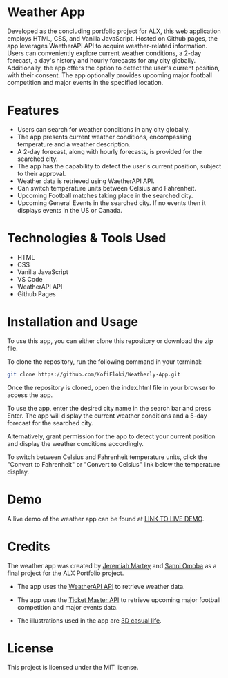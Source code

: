# Weather App
Developed as the concluding portfolio project for ALX, this web application employs HTML, CSS, and Vanilla JavaScript. Hosted on Github pages, the app leverages WaetherAPI API to acquire weather-related information. Users can conveniently explore current weather conditions, a 2-day forecast, a day's history and hourly forecasts for any city globally. Additionally, the app offers the option to detect the user's current position, with their consent. The app optionally provides upcoming major football competition and major events in the specified location.

# Features
- Users can search for weather conditions in any city globally.
- The app presents current weather conditions, encompassing temperature and a weather description.
- A 2-day forecast, along with hourly forecasts, is provided for the searched city.
- The app has the capability to detect the user's current position, subject to their approval.
- Weather data is retrieved using WaetherAPI API.
- Can switch temperature units between Celsius and Fahrenheit.
- Upcoming Football matches taking place in the searched city.
- Upcoming General Events in the searched city. If no events then it displays events in the US or Canada.

# Technologies & Tools Used
- HTML
- CSS
- Vanilla JavaScript
- VS Code
- WeatherAPI API
- Github Pages

# Installation and Usage
To use this app, you can either clone this repository or download the zip file.

To clone the repository, run the following command in your terminal:
```bash
git clone https://github.com/KofiFloki/Weatherly-App.git
```

Once the repository is cloned, open the index.html file in your browser to access the app.

To use the app, enter the desired city name in the search bar and press Enter. The app will display the current weather conditions and a 5-day forecast for the searched city.

Alternatively, grant permission for the app to detect your current position and display the weather conditions accordingly.

To switch between Celsius and Fahrenheit temperature units, click the "Convert to Fahrenheit" or "Convert to Celsius" link below the temperature display.

# Demo
A live demo of the weather app can be found at [LINK TO LIVE DEMO](https://watch.screencastify.com/v/5BYupNIFFZghuGoQA5f5).

# Credits
The weather app was created by [Jeremiah Martey](https://github.com/KofiFLoki) and [Sanni Omoba](https://github.com/OmobaVI) as a final project for the ALX Portfolio project.

- The app uses the [WeatherAPI API](https://www.weatherapi.com/) to retrieve weather data.

- The app uses the [Ticket Master API](https://app.ticketmaster.com/) to retrieve upcoming major football competition and major events data.

- The illustrations used in the app are [3D casual life](https://icons8.com/illustrations/style--3d-casual-life).

# License
This project is licensed under the MIT license.